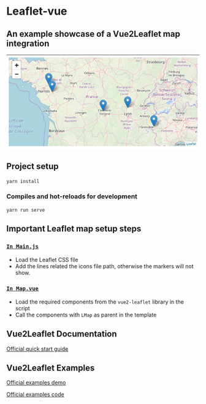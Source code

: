 # Leaflet-vue
## An example showcase of a Vue2Leaflet map integration

![The browser output](preview.png)

## Project setup
```
yarn install
```

### Compiles and hot-reloads for development
```
yarn run serve
```

## Important Leaflet map setup steps

### [`In Main.js`](https://github.com/Romainpetit/leaflet-vue/blob/master/src/main.js)
- Load the Leaflet CSS file
- Add the lines related the icons file path, otherwise the markers will not show.


### [`In Map.vue`](https://github.com/Romainpetit/leaflet-vue/blob/master/src/components/Map.vue)
- Load the required components from the `vue2-leaflet` library in the script
- Call the components with `LMap` as parent in the template

## Vue2Leaflet Documentation
[Official quick start guide](https://korigan.github.io/Vue2Leaflet/#/quickstart.md)

## Vue2Leaflet Examples
[Official examples demo](https://github.com/KoRiGaN/Vue2Leaflet/tree/master/examples/src/components)

[Official examples code](https://korigan.github.io/Vue2Leaflet/examples/)
